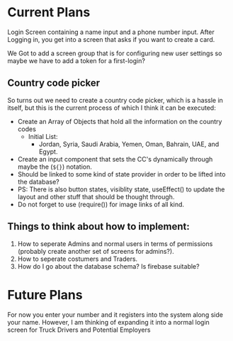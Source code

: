 # Current Plans
Login Screen containing a name input and a phone number input.
After Logging in, you get into a screen that asks if you want to create a card.  

We Got to add a screen group that is for configuring new user settings 
so maybe we have to add a token for a first-login?
## Country code picker
So turns out we need to create a country code picker, which is a hassle in itself, but
this is the current process of which I think it can be executed:
- Create an Array of Objects that hold all the information on the country codes
    - Initial List:
        - Jordan, Syria, Saudi Arabia, Yemen, Oman, Bahrain, UAE, and Egypt.
- Create an input component that sets the CC's dynamically through maybe the (`${}`) notation.
- Should be linked to some kind of state provider in order to be lifted into the database?
- PS: There is also button states, visiblity state, useEffect() to update the layout and other stuff that should be thought through.
- Do not forget to use (require()) for image links of all kind.

## Things to think about how to implement:
1. How to seperate Admins and normal users in terms of permissions (probably create another set of screens for admins?).
2. How to seperate costumers and Traders.
3. How do I go about the database schema? Is firebase suitable?

# Future Plans
 For now you enter your number and it registers into the system along side your name. However, I am thinking of expanding it into a normal login screen for Truck Drivers and Potential Employers